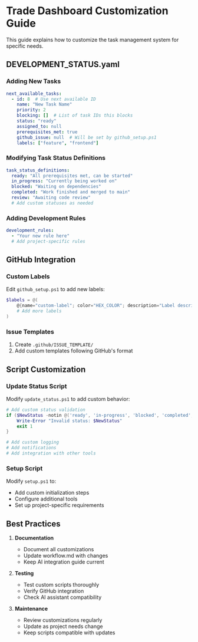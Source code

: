 # Trade Dashboard Customization Guide

This guide explains how to customize the task management system for specific needs.

## DEVELOPMENT_STATUS.yaml

### Adding New Tasks
```yaml
next_available_tasks:
  - id: 8  # Use next available ID
    name: "New Task Name"
    priority: 2
    blocking: []  # List of task IDs this blocks
    status: "ready"
    assigned_to: null
    prerequisites_met: true
    github_issue: null  # Will be set by github_setup.ps1
    labels: ["feature", "frontend"]
```

### Modifying Task Status Definitions
```yaml
task_status_definitions:
  ready: "All prerequisites met, can be started"
  in_progress: "Currently being worked on"
  blocked: "Waiting on dependencies"
  completed: "Work finished and merged to main"
  review: "Awaiting code review"
  # Add custom statuses as needed
```

### Adding Development Rules
```yaml
development_rules:
  - "Your new rule here"
  # Add project-specific rules
```

## GitHub Integration

### Custom Labels
Edit `github_setup.ps1` to add new labels:
```powershell
$labels = @(
    @{name="custom-label"; color="HEX_COLOR"; description="Label description"}
    # Add more labels
)
```

### Issue Templates
1. Create `.github/ISSUE_TEMPLATE/`
2. Add custom templates following GitHub's format

## Script Customization

### Update Status Script
Modify `update_status.ps1` to add custom behavior:
```powershell
# Add custom status validation
if ($NewStatus -notin @('ready', 'in-progress', 'blocked', 'completed', 'review')) {
    Write-Error "Invalid status: $NewStatus"
    exit 1
}

# Add custom logging
# Add notifications
# Add integration with other tools
```

### Setup Script
Modify `setup.ps1` to:
- Add custom initialization steps
- Configure additional tools
- Set up project-specific requirements

## Best Practices

1. **Documentation**
   - Document all customizations
   - Update workflow.md with changes
   - Keep AI integration guide current

2. **Testing**
   - Test custom scripts thoroughly
   - Verify GitHub integration
   - Check AI assistant compatibility

3. **Maintenance**
   - Review customizations regularly
   - Update as project needs change
   - Keep scripts compatible with updates
